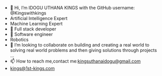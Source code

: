 - 👋 Hi, I’m IDOGU UTHANA KINGS with the GitHub username: @Kingswithkings
- Artificial Intelligence Expert
- Machine Learning Expert
- 👀 Full stack developer
- 🌱 Software engineer
- Robotics
- 💞️ I’m looking to collaborate on building and creating a real world to solving real world problems and then giving solutions through projects  ...
- 📫 How to reach me,contact me:kingsuthanaidogu@gmail.com
- kings@1st-kings.com

<!---
Kingswithkings/Kingswithkings is a ✨ special ✨ repository because its `README.md` (this file) appears on your GitHub profile.
You can click the Preview link to take a look at your changes.
--->
